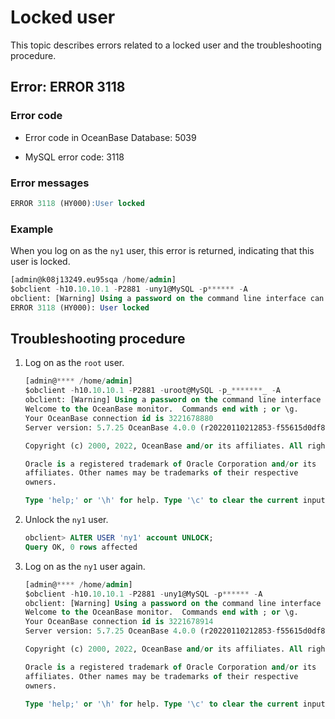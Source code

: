 # Locked user

This topic describes errors related to a locked user and the troubleshooting procedure.

## Error: ERROR 3118

### Error code

* Error code in OceanBase Database: 5039

* MySQL error code: 3118

### Error messages

```sql
ERROR 3118 (HY000):User locked
```

### Example

When you log on as the `ny1` user, this error is returned, indicating that this user is locked.

```sql
[admin@k08j13249.eu95sqa /home/admin]
$obclient -h10.10.10.1 -P2881 -uny1@MySQL -p****** -A
obclient: [Warning] Using a password on the command line interface can be insecure.
ERROR 3118 (HY000): User locked
```

## Troubleshooting procedure

1. Log on as the `root` user.

   ```sql
   [admin@**** /home/admin]
   $obclient -h10.10.10.1 -P2881 -uroot@MySQL -p_*******_ -A
   obclient: [Warning] Using a password on the command line interface can be insecure.
   Welcome to the OceanBase monitor.  Commands end with ; or \g.
   Your OceanBase connection id is 3221678880
   Server version: 5.7.25 OceanBase 4.0.0 (r20220110212853-f55615d0df8c3c2ca5dcd6b5dba8f0acd18c6264) (Built Jan 10 2022 22:09:16)

   Copyright (c) 2000, 2022, OceanBase and/or its affiliates. All rights reserved.

   Oracle is a registered trademark of Oracle Corporation and/or its
   affiliates. Other names may be trademarks of their respective
   owners.

   Type 'help;' or '\h' for help. Type '\c' to clear the current input statement.
   ```

2. Unlock the `ny1` user.

   ```sql
   obclient> ALTER USER 'ny1' account UNLOCK;
   Query OK, 0 rows affected
   ```

3. Log on as the `ny1` user again.

   ```sql
   [admin@**** /home/admin]
   $obclient -h10.10.10.1 -P2881 -uny1@MySQL -p****** -A
   obclient: [Warning] Using a password on the command line interface can be insecure.
   Welcome to the OceanBase monitor.  Commands end with ; or \g.
   Your OceanBase connection id is 3221678914
   Server version: 5.7.25 OceanBase 4.0.0 (r20220110212853-f55615d0df8c3c2ca5dcd6b5dba8f0acd18c6264) (Built Jan 10 2022 22:09:16)

   Copyright (c) 2000, 2022, OceanBase and/or its affiliates. All rights reserved.

   Oracle is a registered trademark of Oracle Corporation and/or its
   affiliates. Other names may be trademarks of their respective
   owners.

   Type 'help;' or '\h' for help. Type '\c' to clear the current input statement.
   ```
